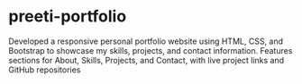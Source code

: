 # preeti-portfolio
Developed a responsive personal portfolio website using HTML, CSS, and Bootstrap to showcase my skills, projects, and contact information. Features sections for About, Skills, Projects, and Contact, with live project links and GitHub repositories
